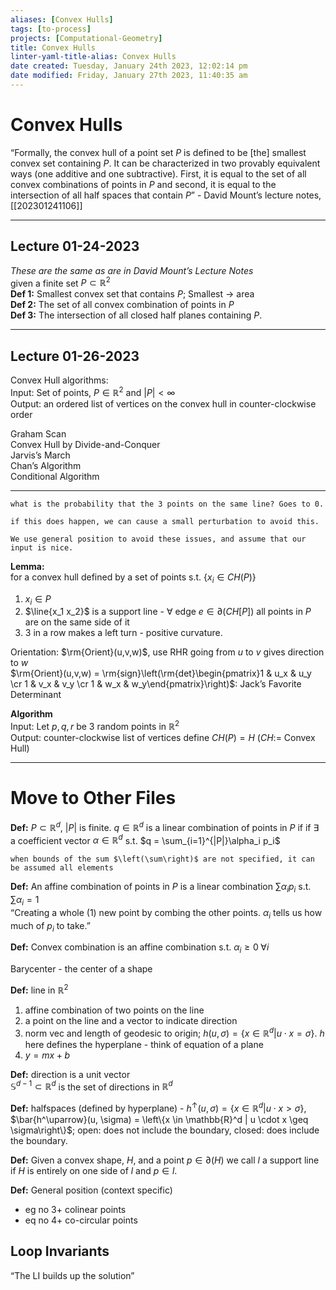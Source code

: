```yaml
---
aliases: [Convex Hulls]
tags: [to-process]
projects: [Computational-Geometry]
title: Convex Hulls
linter-yaml-title-alias: Convex Hulls
date created: Tuesday, January 24th 2023, 12:02:14 pm
date modified: Friday, January 27th 2023, 11:40:35 am
---
```


# Convex Hulls

“Formally, the convex hull of a point set $P$ is defined to be \[the\] smallest convex set containing $P$. It can be characterized in two provably equivalent ways (one additive and one subtractive). First, it is equal to the set of all convex combinations of points in $P$ and second, it is equal to the intersection of all half spaces that contain $P$” - David Mount’s lecture notes, [[202301241106]]

****
## Lecture 01-24-2023

*These are the same as are in David Mount’s Lecture Notes*  
given a finite set $P \subset \mathbb{R}^2$  
**Def 1:** Smallest convex set that contains $P$; Smallest $\rightarrow$ area  
**Def 2:** The set of all convex combination of points in $P$  
**Def 3:** The intersection of all closed half planes containing $P$.

****
## Lecture 01-26-2023

Convex Hull algorithms:  
Input: Set of points, $P \in \mathbb{R}^2$ and $|P| < \infty$  
Output: an ordered list of vertices on the convex hull in counter-clockwise order

Graham Scan  
Convex Hull by Divide-and-Conquer  
Jarvis’s March  
Chan’s Algorithm  
Conditional Algorithm

****
```ad-note
what is the probability that the 3 points on the same line? Goes to 0. 

if this does happen, we can cause a small perturbation to avoid this. 

We use general position to avoid these issues, and assume that our input is nice.
```

**Lemma:**  
	for a convex hull defined by a set of points s.t. $\{x_i \in CH(P)\}$

1. $x_i \in P$
2. $\line{x_1 x_2}$ is a support line - $\forall$ edge $e \in \partial \left(CH\left[P\right]\right)$ all points in $P$ are on the same side of it
3. 3 in a row makes a left turn - positive curvature.

Orientation: $\rm{Orient}(u,v,w)$, use RHR going from $u$ to $v$ gives direction to $w$  
	$\rm{Orient}(u,v,w) = \rm{sign}\left(\rm{det}\begin{pmatrix}1 & u_x & u_y \cr 1 & v_x & v_y \cr 1 & w_x & w_y\end{pmatrix}\right)$: Jack’s Favorite Determinant

**Algorithm**  
	Input: Let $p, q, r$ be 3 random points in $\mathbb{R}^2$  
	Output: counter-clockwise list of vertices define $CH(P)= H$ ($CH:=$ Convex Hull)

****
# Move to Other Files

**Def:** $P \subset \mathbb{R}^d$, $|P|$ is finite. $q \in \mathbb{R}^d$ is a linear combination of points in $P$ if if $\exists$ a coefficient vector $\alpha \in \mathbb{R}^d$ s.t. $q = \sum_{i=1}^{|P|}\alpha_i p_i$

``` ad-note
when bounds of the sum $\left(\sum\right)$ are not specified, it can be assumed all elements
```

**Def:** An affine combination of points in $P$ is a linear combination $\sum \alpha_i p_i$ s.t. $\sum \alpha_i = 1$  
“Creating a whole (1) new point by combing the other points. $\alpha_i$ tells us how much of $p_i$ to take.”

**Def:** Convex combination is an affine combination s.t. $\alpha_i \geq 0 \; \forall i$

Barycenter - the center of a shape

**Def:** line in $\mathbb{R}^2$

1. affine combination of two points on the line
2. a point on the line and a vector to indicate direction
3. norm vec and length of geodesic to origin; $h(u, \sigma) = \left\{x \in \mathbb{R}^d | u\cdot x = \sigma\right\}$. $h$ here defines the hyperplane - think of equation of a plane
4. $y=mx+b$

**Def:** direction is a unit vector  
	$\mathbb{S}^{d-1} \subset \mathbb{R}^d$ is the set of directions in $\mathbb{R}^d$

**Def:** halfspaces (defined by hyperplane) - $h^\uparrow (u, \sigma) = \left\{x \in \mathbb{R}^d | u \cdot x > \sigma \right\}$, $\bar{h^\uparrow}(u, \sigma) = \left\{x \in \mathbb{R}^d | u \cdot x \geq \sigma\right\}$; open: does not include the boundary, closed: does include the boundary.

**Def:** Given a convex shape, $H$, and a point $p \in \partial(H)$ we call $l$ a support line if $H$ is entirely on one side of $l$ and $p \in l$.

**Def:** General position (context specific)

* eg no 3+ colinear points
* eq no 4+ co-circular points

## Loop Invariants

“The LI builds up the solution”
